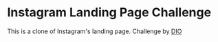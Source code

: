 # Instagram Landing Page Challenge

This is a clone of Instagram's landing page. Challenge by [DIO](https://www.dio.me/en)